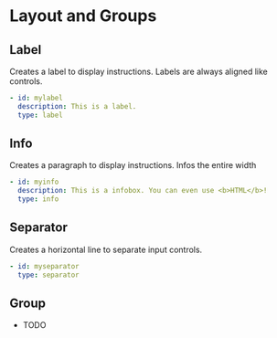 # Layout and Groups

## Label

Creates a label to display instructions. Labels are always aligned like controls.

```yaml
- id: mylabel
  description: This is a label.
  type: label
```

## Info

Creates a paragraph to display instructions. Infos the entire width

```yaml
- id: myinfo
  description: This is a infobox. You can even use <b>HTML</b>!
  type: info
```

## Separator

Creates a horizontal line to separate input controls.

```yaml
- id: myseparator
  type: separator
```

## Group

- TODO
